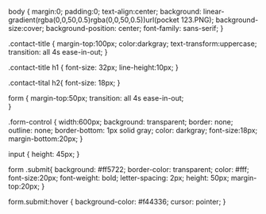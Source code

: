 body
{
margin:0;
padding:0;
text-align:center;
background: linear-gradient(rgba(0,0,50,0.5)rgba(0,0,50,0.5))url(pocket 123.PNG); 
background-size:cover;
background-position: center;
font-family: sans-serif;
}

.contact-title
{
    margin-top:100px;
    color:darkgray;
    text-transform:uppercase;
    transition: all 4s ease-in-out;
}

.contact-title h1
{
    font-size: 32px;
    line-height:10px; 
}

.contact-tital h2{
    font-size: 18px; 
}

form
{
    margin-top:50px;
    transition: all 4s ease-in-out;   
}

.form-control
{
    width:600px;
    background: transparent;
    border: none;
    outline: none;
    border-bottom: 1px solid gray;
    color: darkgray;
    font-size:18px;
    margin-bottom:20px; 
}

input
{
    height: 45px;
}

form .submit{
    background: #ff5722;
    border-color: transparent;
    color: #fff;
    font-size:20px;
    font-weight: bold;
    letter-spacing: 2px;
    height: 50px;
    margin-top:20px; 
}

form.submit:hover
{
    background-color: #f44336;
    cursor: pointer;
}
